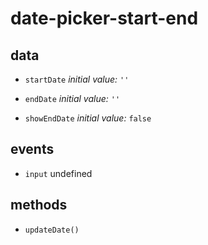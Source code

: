 # date-picker-start-end 





## data 
- `startDate` 
 *initial value:* `''` 

- `endDate` 
 *initial value:* `''` 

- `showEndDate` 
 *initial value:* `false` 


## events 
- `input` undefined 

## methods 
- `updateDate()` 


